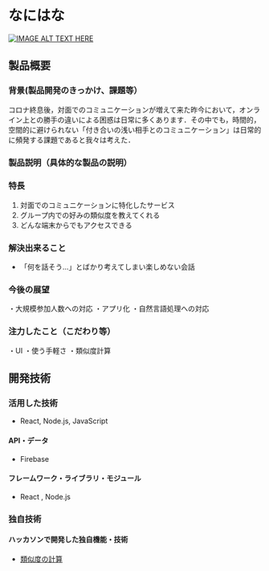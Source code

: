 # なにはな

[![IMAGE ALT TEXT HERE](https://jphacks.com/wp-content/uploads/2024/07/JPHACKS2024_ogp.jpg)](https://www.youtube.com/watch?v=DZXUkEj-CSI)

## 製品概要
### 背景(製品開発のきっかけ、課題等）
コロナ終息後，対面でのコミュニケーションが増えて来た昨今において，オンライン上との勝手の違いによる困惑は日常に多くあります．その中でも，時間的，空間的に避けられない「付き合いの浅い相手とのコミュニケーション」は日常的に頻発する課題であると我々は考えた．
### 製品説明（具体的な製品の説明）
### 特長
1. 対面でのコミュニケーションに特化したサービス
2. グループ内での好みの類似度を教えてくれる
3. どんな端末からでもアクセスできる

### 解決出来ること
- 「何を話そう...」とばかり考えてしまい楽しめない会話
### 今後の展望
・大規模参加人数への対応
・アプリ化
・自然言語処理への対応
### 注力したこと（こだわり等）
・UI
・使う手軽さ
・類似度計算

## 開発技術
### 活用した技術
- React, Node.js, JavaScript
#### API・データ
- Firebase
#### フレームワーク・ライブラリ・モジュール
- React , Node.js

### 独自技術
#### ハッカソンで開発した独自機能・技術
- [類似度の計算](https://github.com/jphacks/sd_2407/commit/8c2589ccb7ca97cc831029f412a938c0957b9aa1)
